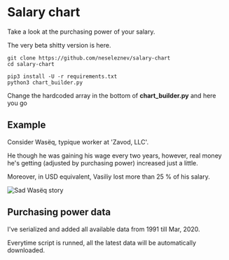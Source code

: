 # Salary chart

Take a look at the purchasing power of your salary.

The very beta shitty version is here.

```{sh}
git clone https://github.com/neseleznev/salary-chart
cd salary-chart

pip3 install -U -r requirements.txt
python3 chart_builder.py
```

Change the hardcoded array in the bottom of **chart_builder.py** and here you go


## Example

Consider Wasёq, typique worker at 'Zavod, LLC'.

He though he was gaining his wage every two years, 
however, real money he's getting (adjusted by purchasing power) increased just a little.

Moreover, in USD equivalent, Vasiliy lost more than 25&nbsp;% of his salary.  

![Sad Wasёq story](https://user-images.githubusercontent.com/6990568/82513387-85d56b00-9b1b-11ea-9ac6-4a2ddbeabee8.png "Sad Wasёq story")


## Purchasing power data

I've serialized and added all available data from 1991 till Mar, 2020.

Everytime script is runned, all the latest data will be automatically downloaded.
